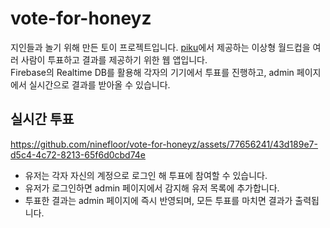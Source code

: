 # vote-for-honeyz
지인들과 놀기 위해 만든 토이 프로젝트입니다. [piku](https://piku.co.kr)에서 제공하는 이상형 월드컵을 여러 사람이 투표하고 결과를 제공하기 위한 웹 앱입니다.  
Firebase의 Realtime DB를 활용해 각자의 기기에서 투표를 진행하고, admin 페이지에서 실시간으로 결과를 받아올 수 있습니다.

## 실시간 투표

https://github.com/ninefloor/vote-for-honeyz/assets/77656241/43d189e7-d5c4-4c72-8213-65f6d0cbd74e

- 유저는 각자 자신의 계정으로 로그인 해 투표에 참여할 수 있습니다.
- 유저가 로그인하면 admin 페이지에서 감지해 유저 목록에 추가합니다.
- 투표한 결과는 admin 페이지에 즉시 반영되며, 모든 투표를 마치면 결과가 출력됩니다.
